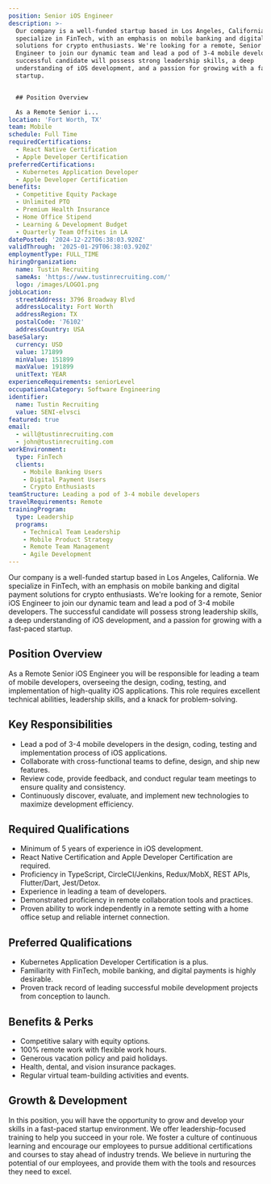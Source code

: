 ```yaml
---
position: Senior iOS Engineer
description: >-
  Our company is a well-funded startup based in Los Angeles, California. We
  specialize in FinTech, with an emphasis on mobile banking and digital payment
  solutions for crypto enthusiasts. We're looking for a remote, Senior iOS
  Engineer to join our dynamic team and lead a pod of 3-4 mobile developers. The
  successful candidate will possess strong leadership skills, a deep
  understanding of iOS development, and a passion for growing with a fast-paced
  startup.


  ## Position Overview

  As a Remote Senior i...
location: 'Fort Worth, TX'
team: Mobile
schedule: Full Time
requiredCertifications:
  - React Native Certification
  - Apple Developer Certification
preferredCertifications:
  - Kubernetes Application Developer
  - Apple Developer Certification
benefits:
  - Competitive Equity Package
  - Unlimited PTO
  - Premium Health Insurance
  - Home Office Stipend
  - Learning & Development Budget
  - Quarterly Team Offsites in LA
datePosted: '2024-12-22T06:38:03.920Z'
validThrough: '2025-01-29T06:38:03.920Z'
employmentType: FULL_TIME
hiringOrganization:
  name: Tustin Recruiting
  sameAs: 'https://www.tustinrecruiting.com/'
  logo: /images/LOGO1.png
jobLocation:
  streetAddress: 3796 Broadway Blvd
  addressLocality: Fort Worth
  addressRegion: TX
  postalCode: '76102'
  addressCountry: USA
baseSalary:
  currency: USD
  value: 171899
  minValue: 151899
  maxValue: 191899
  unitText: YEAR
experienceRequirements: seniorLevel
occupationalCategory: Software Engineering
identifier:
  name: Tustin Recruiting
  value: SENI-elvsci
featured: true
email:
  - will@tustinrecruiting.com
  - john@tustinrecruiting.com
workEnvironment:
  type: FinTech
  clients:
    - Mobile Banking Users
    - Digital Payment Users
    - Crypto Enthusiasts
teamStructure: Leading a pod of 3-4 mobile developers
travelRequirements: Remote
trainingProgram:
  type: Leadership
  programs:
    - Technical Team Leadership
    - Mobile Product Strategy
    - Remote Team Management
    - Agile Development
---
```




Our company is a well-funded startup based in Los Angeles, California. We specialize in FinTech, with an emphasis on mobile banking and digital payment solutions for crypto enthusiasts. We're looking for a remote, Senior iOS Engineer to join our dynamic team and lead a pod of 3-4 mobile developers. The successful candidate will possess strong leadership skills, a deep understanding of iOS development, and a passion for growing with a fast-paced startup.

## Position Overview
As a Remote Senior iOS Engineer you will be responsible for leading a team of mobile developers, overseeing the design, coding, testing, and implementation of high-quality iOS applications. This role requires excellent technical abilities, leadership skills, and a knack for problem-solving. 

## Key Responsibilities
- Lead a pod of 3-4 mobile developers in the design, coding, testing and implementation process of iOS applications.
- Collaborate with cross-functional teams to define, design, and ship new features.
- Review code, provide feedback, and conduct regular team meetings to ensure quality and consistency.
- Continuously discover, evaluate, and implement new technologies to maximize development efficiency.

## Required Qualifications
- Minimum of 5 years of experience in iOS development.
- React Native Certification and Apple Developer Certification are required.
- Proficiency in TypeScript, CircleCI/Jenkins, Redux/MobX, REST APIs, Flutter/Dart, Jest/Detox.
- Experience in leading a team of developers.
- Demonstrated proficiency in remote collaboration tools and practices.
- Proven ability to work independently in a remote setting with a home office setup and reliable internet connection.

## Preferred Qualifications
- Kubernetes Application Developer Certification is a plus.
- Familiarity with FinTech, mobile banking, and digital payments is highly desirable.
- Proven track record of leading successful mobile development projects from conception to launch.

## Benefits & Perks
- Competitive salary with equity options.
- 100% remote work with flexible work hours.
- Generous vacation policy and paid holidays.
- Health, dental, and vision insurance packages.
- Regular virtual team-building activities and events.

## Growth & Development
In this position, you will have the opportunity to grow and develop your skills in a fast-paced startup environment. We offer leadership-focused training to help you succeed in your role. We foster a culture of continuous learning and encourage our employees to pursue additional certifications and courses to stay ahead of industry trends. We believe in nurturing the potential of our employees, and provide them with the tools and resources they need to excel.
